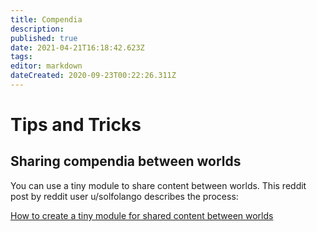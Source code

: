 ```yaml
---
title: Compendia
description: 
published: true
date: 2021-04-21T16:18:42.623Z
tags: 
editor: markdown
dateCreated: 2020-09-23T00:22:26.311Z
---
```


# Tips and Tricks

## Sharing compendia between worlds

You can use a tiny module to share content between worlds. This reddit post by reddit user u/solfolango describes the process:

[How to create a tiny module for shared content between worlds](https://www.reddit.com/r/FoundryVTT/comments/fvw3c7/how_to_create_a_tiny_module_for_shared_content/)